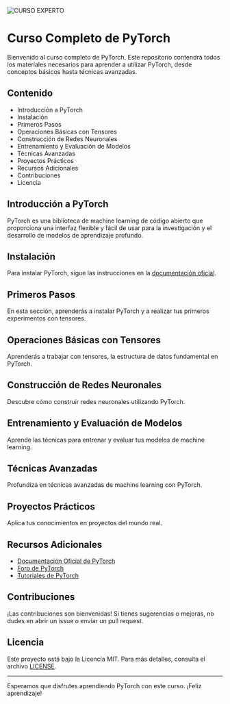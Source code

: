 ![CURSO EXPERTO](https://github.com/JordiPG05/Curso-PyTorch/assets/100807571/b43cc765-9530-442a-8470-019fa2e085cc)

# Curso Completo de PyTorch

Bienvenido al curso completo de PyTorch. Este repositorio contendrá todos los materiales necesarios para aprender a utilizar PyTorch, desde conceptos básicos hasta técnicas avanzadas.

## Contenido

- Introducción a PyTorch
- Instalación
- Primeros Pasos
- Operaciones Básicas con Tensores
- Construcción de Redes Neuronales
- Entrenamiento y Evaluación de Modelos
- Técnicas Avanzadas
- Proyectos Prácticos
- Recursos Adicionales
- Contribuciones
- Licencia

## Introducción a PyTorch

PyTorch es una biblioteca de machine learning de código abierto que proporciona una interfaz flexible y fácil de usar para la investigación y el desarrollo de modelos de aprendizaje profundo.

## Instalación

Para instalar PyTorch, sigue las instrucciones en la [documentación oficial](https://pytorch.org/get-started/locally/).

## Primeros Pasos

En esta sección, aprenderás a instalar PyTorch y a realizar tus primeros experimentos con tensores.

## Operaciones Básicas con Tensores

Aprenderás a trabajar con tensores, la estructura de datos fundamental en PyTorch.

## Construcción de Redes Neuronales

Descubre cómo construir redes neuronales utilizando PyTorch.

## Entrenamiento y Evaluación de Modelos

Aprende las técnicas para entrenar y evaluar tus modelos de machine learning.

## Técnicas Avanzadas

Profundiza en técnicas avanzadas de machine learning con PyTorch.

## Proyectos Prácticos

Aplica tus conocimientos en proyectos del mundo real.

## Recursos Adicionales

- [Documentación Oficial de PyTorch](https://pytorch.org/docs/stable/index.html)
- [Foro de PyTorch](https://discuss.pytorch.org/)
- [Tutoriales de PyTorch](https://pytorch.org/tutorials/)

## Contribuciones

¡Las contribuciones son bienvenidas! Si tienes sugerencias o mejoras, no dudes en abrir un issue o enviar un pull request.

## Licencia

Este proyecto está bajo la Licencia MIT. Para más detalles, consulta el archivo [LICENSE](LICENSE).

---

Esperamos que disfrutes aprendiendo PyTorch con este curso. ¡Feliz aprendizaje!
